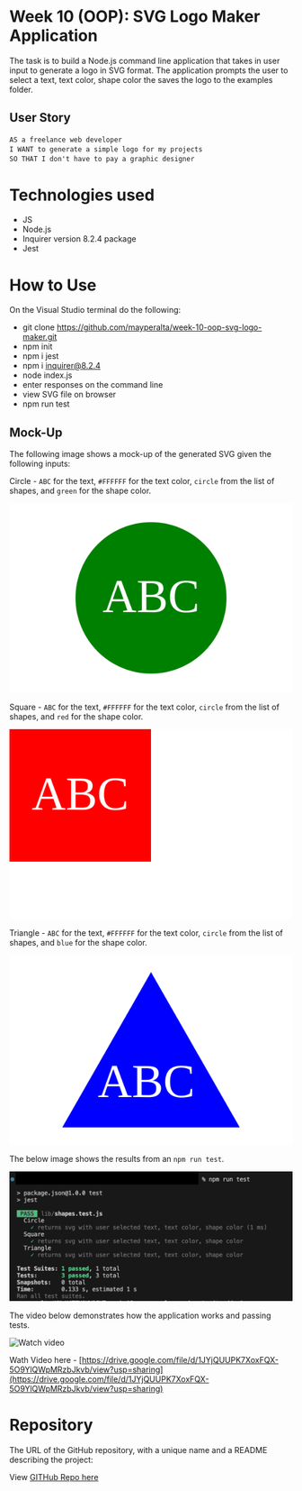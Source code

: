 # Week 10 (OOP): SVG Logo Maker Application

The task is to build a Node.js command line application that takes in user input to generate a logo in SVG format. The application prompts the user to select a  text, text color, shape color the saves the logo to the examples folder. 

## User Story

```md
AS a freelance web developer
I WANT to generate a simple logo for my projects
SO THAT I don't have to pay a graphic designer
```

# Technologies used

* JS
* Node.js
* Inquirer version 8.2.4 package
* Jest

# How to Use 

On the Visual Studio terminal do the following: 

* git clone https://github.com/mayperalta/week-10-oop-svg-logo-maker.git
* npm init
* npm i jest
* npm i inquirer@8.2.4
* node index.js 
* enter responses on the command line
* view SVG file on browser
* npm run test


## Mock-Up

The following image shows a mock-up of the generated SVG given the following inputs:

Circle - `ABC` for the text, `#FFFFFF` for the text color, `circle` from the list of shapes, and `green` for the shape color. 

![Circle SVG](./examples/circle.svg)

Square - `ABC` for the text, `#FFFFFF` for the text color, `circle` from the list of shapes, and `red` for the shape color. 

![Square SVG](./examples/square.svg)

Triangle - `ABC` for the text, `#FFFFFF` for the text color, `circle` from the list of shapes, and `blue` for the shape color. 

![Triangle SVG](./examples/triangle.svg)

The below image shows the results from an `npm run test`.

![Npm run test results](./assets/test-results.png)

The video below demonstrates how the application works and passing tests. 

![Watch video](./assets/svg-demo.gif)

Wath Video here - [https://drive.google.com/file/d/1JYjQUUPK7XoxFQX-5O9YlQWpMRzbJkvb/view?usp=sharing](https://drive.google.com/file/d/1JYjQUUPK7XoxFQX-5O9YlQWpMRzbJkvb/view?usp=sharing)

# Repository

The URL of the GitHub repository, with a unique name and a README describing the project:

View [GITHub Repo here](https://github.com/mayperalta/week-10-oop-svg-logo-maker)






